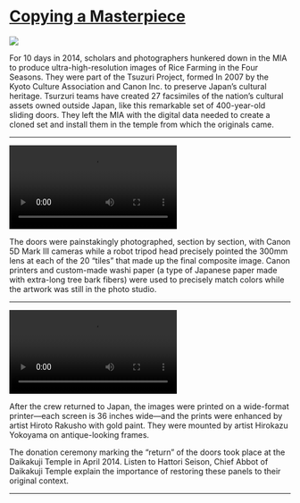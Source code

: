 # [Copying a Masterpiece](http://artsmia.github.io/griot/#/stories/2361)

![](http://cdn.dx.artsmia.org/thumbs/tn_130911_mia328_4132.jpg)

For 10 days in 2014, scholars and photographers hunkered down in the MIA to produce ultra-high-resolution images of Rice Farming in the Four Seasons. They were part of the Tsuzuri Project, formed In 2007 by the Kyoto Culture Association and Canon Inc. to preserve Japan’s cultural heritage. Tsurzuri teams have created 27 facsimiles of the nation’s cultural assets owned outside Japan, like this remarkable set of 400-year-old sliding doors. They left the MIA with the digital data needed to create a cloned set and install them in the temple from which the originals came. 

---

<video src='http://cdn.dx.artsmia.org/videos/artstories/clip1.mp4'></video>

The doors were painstakingly photographed, section by section, with Canon 5D Mark III cameras while a robot tripod head precisely pointed the 300mm lens at each of the 20 “tiles” that made up the final composite image. Canon printers and custom-made washi paper (a type of Japanese paper made with extra-long tree bark fibers) were used to precisely match colors while the artwork was still in the photo studio.

---

<video src='http://cdn.dx.artsmia.org/videos/artstories/clip2.mp4'></video>

After the crew returned to Japan, the images were printed on a wide-format printer—each screen is 36 inches wide—and the prints were enhanced by artist Hiroto Rakusho with gold paint. They were mounted by artist Hirokazu Yokoyama on antique-looking frames.

The donation ceremony marking the “return” of the doors took place at the Daikakuji Temple in April 2014. Listen to Hattori Seison, Chief Abbot of Daikakuji Temple explain the importance of restoring these panels to their original context.

---

